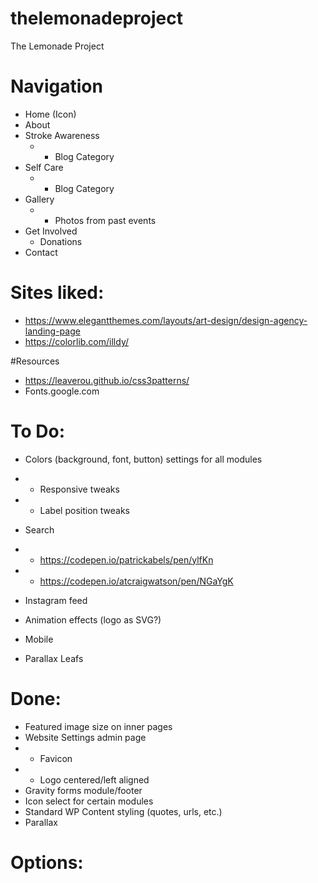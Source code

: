 # thelemonadeproject
The Lemonade Project

# Navigation
- Home (Icon)
- About
- Stroke Awareness 
	- - Blog Category
- Self Care
	- - Blog Category
- Gallery
	- - Photos from past events
- Get Involved
	- Donations
- Contact

# Sites liked:
- https://www.elegantthemes.com/layouts/art-design/design-agency-landing-page
- https://colorlib.com/illdy/

#Resources
- https://leaverou.github.io/css3patterns/
- Fonts.google.com

# To Do:
- Colors (background, font, button) settings for all modules

- - Responsive tweaks
- - Label position tweaks
- Search
- - https://codepen.io/patrickabels/pen/ylfKn
- - https://codepen.io/atcraigwatson/pen/NGaYgK
- Instagram feed
- Animation effects (logo as SVG?)
- Mobile
- Parallax Leafs

# Done:
- Featured image size on inner pages
- Website Settings admin page
- - Favicon
- - Logo centered/left aligned
- Gravity forms module/footer
- Icon select for certain modules
- Standard WP Content styling (quotes, urls, etc.)
- Parallax 

# Options:
